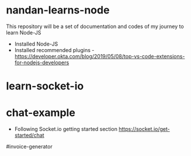 # nandan-learns-node
This repository will be a set of documentation and codes of my journey to learn Node-JS
* Installed Node-JS
* Installed recommended plugins - https://developer.okta.com/blog/2019/05/08/top-vs-code-extensions-for-nodejs-developers

# learn-socket-io
# chat-example
* Following Socket.io getting started section https://socket.io/get-started/chat

#invoice-generator